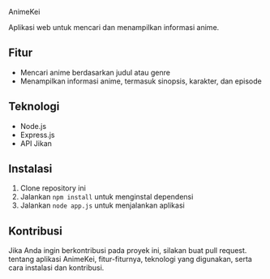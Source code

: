 AnimeKei

Aplikasi web untuk mencari dan menampilkan informasi anime.

## Fitur
* Mencari anime berdasarkan judul atau genre
* Menampilkan informasi anime, termasuk sinopsis, karakter, dan episode

## Teknologi
* Node.js
* Express.js
* API Jikan

## Instalasi
1. Clone repository ini
2. Jalankan `npm install` untuk menginstal dependensi
3. Jalankan `node app.js` untuk menjalankan aplikasi

## Kontribusi
Jika Anda ingin berkontribusi pada proyek ini, silakan buat pull request.
tentang aplikasi AnimeKei, fitur-fiturnya, teknologi yang digunakan, serta cara instalasi dan kontribusi.
